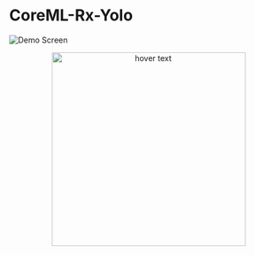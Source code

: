 # CoreML-Rx-Yolo

![Demo Screen](https://github.com/teo-luc/CoreML-Rx-Yolo/blob/master/demo.gif)

<p align="center">
  <img src="https://github.com/teo-luc/CoreML-Rx-Yolo/blob/master/demo.gif" width="350" title="hover text">
</p>
